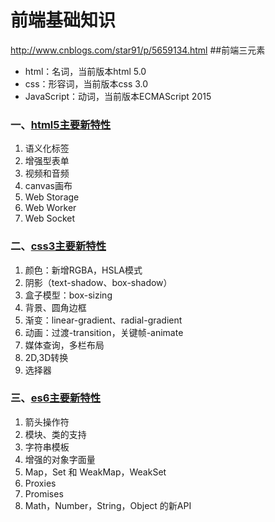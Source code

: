 # 前端基础知识

http://www.cnblogs.com/star91/p/5659134.html
##前端三元素
* html：名词，当前版本html 5.0
* css：形容词，当前版本css 3.0
* JavaScript：动词，当前版本ECMAScript 2015

### 一、[html5主要新特性](http://www.cnblogs.com/vicky1018/p/7705223.html)
1. 语义化标签
2. 增强型表单
3. 视频和音频
4. canvas画布
5. Web Storage
6. Web Worker
7. Web Socket

### 二、[css3主要新特性](https://segmentfault.com/a/1190000010780991)
1. 颜色：新增RGBA，HSLA模式
2. 阴影（text-shadow、box-shadow）
4. 盒子模型：box-sizing
5. 背景、圆角边框
6. 渐变：linear-gradient、radial-gradient
7. 动画：过渡-transition，关键帧-animate
8. 媒体查询，多栏布局
9. 2D,3D转换
10. 选择器

### 三、[es6主要新特性](https://www.cnblogs.com/Wayou/p/es6_new_features.html)
1. 箭头操作符
2. 模块、类的支持
3. 字符串模板
4. 增强的对象字面量
5. Map，Set 和 WeakMap，WeakSet
6. Proxies
7. Promises
8. Math，Number，String，Object 的新API
